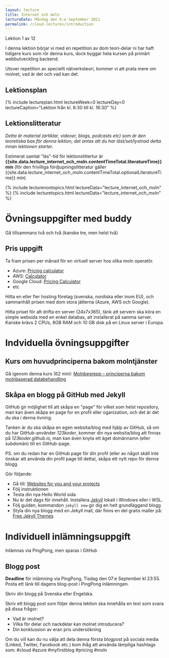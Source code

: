```yaml
---
layout: lecture
title: Internet och moln
lectureDate: Måndag den 6:e September 2021
permalink: /cloud-lectures/introduction
---
```


Lektion 1 av 12

I denna lektion börjar vi med en repetition av dom teori-delar ni har haft tidigere kurs som rör denna kurs, dock byggar hela kursen på primärt webbutveckling backend.

Utover repetition av speciellt nätverksteori, kommer vi att prata mere om molnet, vad är det och vad kan det.

## Lektionsplan

{% include lectureplan.html lectureWeek=0 lectureDay=0 lectureCaption="Lektion från kl. 8:30 till kl. 16:30" %}

## Lektionslitteratur
*Detta är material (artiklar, videoer, blogs, podcasts etc) som är den teoretiska bas för denna lektion, det antas att du har läst/set/lystnad detta innan lektionen starter.*

Estimerat samlat "läs"-tid för lektionslittertur är **{{site.data.lecture_internet_och_moln.contentTimeTotal.literatureTime}} min** (för den frivilliga fördjupningslitteratur gäller {{site.data.lecture_internet_och_moln.contentTimeTotal.optionalLiteratureTime}} min)

{% include lecturenontopics.html lectureData="lecture_internet_och_moln" %}
{% include lecturetopics.html lectureData="lecture_internet_och_moln" %}

# Övningsuppgifter med buddy

Gå tillsammans två och två (kanske tre, men helst två)

## Pris uppgift

Ta fram prisen per månad för en virtuell server hos olika moln operatör.

* Azure: [Pricing calculator](https://azure.microsoft.com/en-us/pricing/calculator)
* AWS: [Calculator](https://calculator.aws/)
* Google Cloud: [Pricing Calculator](https://cloud.google.com/products/calculator/)
* etc

Hitta en eller fler hosting företag (svenska, nordiska eller inom EU), och sammanhåll prisen med dom stora jätterna (Azure, AWS och Google).

Hitta priset för att drifta en server (24x7x365), tänk att servern ska köra en simple websida med en enkel databas, alt installerat på samma server. Kanske krävs 2 CPUs, 8GB RAM och 10 GB disk på en Linux server i Europa.

# Indviduella övningsuppgifter

## Kurs om huvudprinciperna bakom molntjänster

Gå igenom denna kurs (62 min): [Molnbegrepp – principerna bakom molnbaserad databehandling](https://docs.microsoft.com/sv-se/learn/modules/principles-cloud-computing/)


## Skåpa en blogg på GitHub med Jekyll

GitHub gir möjlighet till att skåpa en "page" för vilket som helst repository, man kan även skåpa en page for en profil eller oganization, och det är det du ska i denna övning.

Tanken är du ska skåpa en egen websita/blog med hjälp av GitHub, så om du har GitHub-använder *123koder*, kommer din nya websita/blog att finnas på *123koder.github.io*, man kan även knyta ett äget domännamn (eller subdomän) till en GitHub-page.

PS. om du redan har en GitHub page för din profil (eller av något skäll inte önskar att använda din profil page till detta), skåpa ett nytt repo för denna blogg

Gör följande:
* Gå till: [Websites for you and your projects](https://pages.github.com/)
* Följ instruktionen
* Testa din nya Hello World sida
* Nu är det dags för innehåll. Installera [Jekyll](https://jekyllrb.com/docs/) lokalt i Windows eller i WSL.
* Följ guiden, kommandon `jekyll new` gir dig en helt grundläggand blogg
* Styla din nya blogg med en Jekyll mall, där finns en del gratis maller på: [Free Jekyll Themes](https://jekyllthemes.io/free)

# Individuell inlämningsuppgift

Inlämnas via PingPong, men sparas i GitHub

## Blogg post

**Deadline** för inlämning via PingPong, Tisdag den 07:e September kl 23:55. Posta ett länk till dagens blog-post i PingPong inlämningen.

Skriv din blogg på Svenska eller Engelska.

Skriv ett blogg post som följer denna lektion ska innehålla en text som svara på dissa frågor:
* Vad är molnet?
* Vilka för delar och nackdelar kan molnet introducera?
* Din konklussion av eran pris undersökning

Om du vill kan du nu välja att dela denna första blogpost på sociala media (Linked, Twitter, Facebook etc.) kom ihåg att använda lämpliga hashtags som: #cloud #azure #myfirstblog #pricing #moln